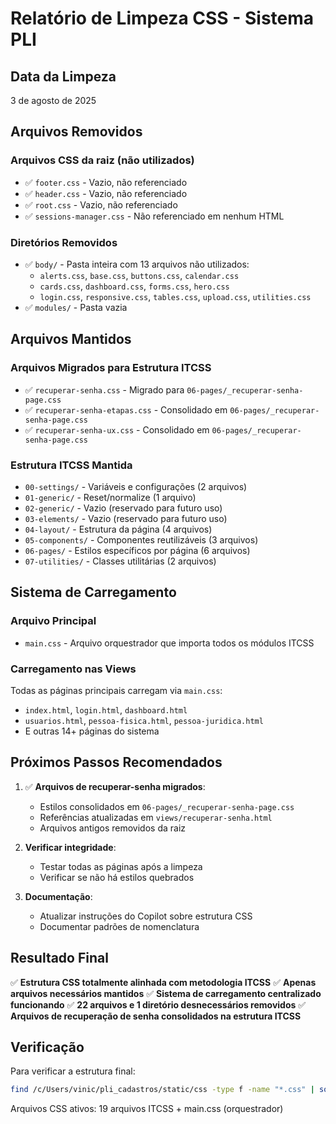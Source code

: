 # Relatório de Limpeza CSS - Sistema PLI

## Data da Limpeza
3 de agosto de 2025

## Arquivos Removidos

### Arquivos CSS da raiz (não utilizados)
- ✅ `footer.css` - Vazio, não referenciado
- ✅ `header.css` - Vazio, não referenciado  
- ✅ `root.css` - Vazio, não referenciado
- ✅ `sessions-manager.css` - Não referenciado em nenhum HTML

### Diretórios Removidos
- ✅ `body/` - Pasta inteira com 13 arquivos não utilizados:
  - `alerts.css`, `base.css`, `buttons.css`, `calendar.css`
  - `cards.css`, `dashboard.css`, `forms.css`, `hero.css`
  - `login.css`, `responsive.css`, `tables.css`, `upload.css`, `utilities.css`
- ✅ `modules/` - Pasta vazia

## Arquivos Mantidos

### Arquivos Migrados para Estrutura ITCSS
- ✅ `recuperar-senha.css` - Migrado para `06-pages/_recuperar-senha-page.css`
- ✅ `recuperar-senha-etapas.css` - Consolidado em `06-pages/_recuperar-senha-page.css`
- ✅ `recuperar-senha-ux.css` - Consolidado em `06-pages/_recuperar-senha-page.css`

### Estrutura ITCSS Mantida
- `00-settings/` - Variáveis e configurações (2 arquivos)
- `01-generic/` - Reset/normalize (1 arquivo)
- `02-generic/` - Vazio (reservado para futuro uso)
- `03-elements/` - Vazio (reservado para futuro uso)
- `04-layout/` - Estrutura da página (4 arquivos)
- `05-components/` - Componentes reutilizáveis (3 arquivos)
- `06-pages/` - Estilos específicos por página (6 arquivos)
- `07-utilities/` - Classes utilitárias (2 arquivos)

## Sistema de Carregamento

### Arquivo Principal
- `main.css` - Arquivo orquestrador que importa todos os módulos ITCSS

### Carregamento nas Views
Todas as páginas principais carregam via `main.css`:
- `index.html`, `login.html`, `dashboard.html`
- `usuarios.html`, `pessoa-fisica.html`, `pessoa-juridica.html`
- E outras 14+ páginas do sistema

## Próximos Passos Recomendados

1. ✅ **Arquivos de recuperar-senha migrados**: 
   - Estilos consolidados em `06-pages/_recuperar-senha-page.css`
   - Referências atualizadas em `views/recuperar-senha.html`
   - Arquivos antigos removidos da raiz

2. **Verificar integridade**:
   - Testar todas as páginas após a limpeza
   - Verificar se não há estilos quebrados

3. **Documentação**:
   - Atualizar instruções do Copilot sobre estrutura CSS
   - Documentar padrões de nomenclatura

## Resultado Final

✅ **Estrutura CSS totalmente alinhada com metodologia ITCSS**
✅ **Apenas arquivos necessários mantidos**
✅ **Sistema de carregamento centralizado funcionando**
✅ **22 arquivos e 1 diretório desnecessários removidos**
✅ **Arquivos de recuperação de senha consolidados na estrutura ITCSS**

## Verificação

Para verificar a estrutura final:
```bash
find /c/Users/vinic/pli_cadastros/static/css -type f -name "*.css" | sort
```

Arquivos CSS ativos: 19 arquivos ITCSS + main.css (orquestrador)
